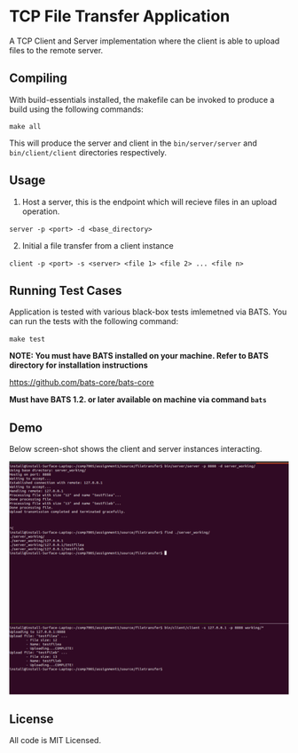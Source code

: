 # TCP File Transfer Application

A TCP Client and Server implementation where the client is able to upload files to the remote server.

## Compiling

With build-essentials installed, the makefile can be invoked to produce a build using the following commands:

```
make all
```

This will produce the server and client in the `bin/server/server` and `bin/client/client` directories respectively.

## Usage

1. Host a server, this is the endpoint which will recieve files in an upload operation.

`server -p <port> -d <base_directory>`

2. Initial a file transfer from a client instance

`client -p <port> -s <server> <file 1> <file 2> ... <file n>`

## Running Test Cases
Application is tested with various black-box tests imlemetned via BATS. You can run the tests with the following command:

`make test`

**NOTE: You must have BATS installed on your machine. Refer to BATS directory for installation instructions**

https://github.com/bats-core/bats-core

**Must have BATS 1.2. or later available on machine via command `bats`**

## Demo

Below screen-shot shows the client and server instances interacting.

![Demo Image Here](example/e1.png?raw=true "Title")

## License

All code is MIT Licensed.